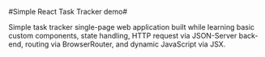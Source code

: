 #Simple React Task Tracker demo#

Simple task tracker single-page web application built while learning basic custom components, state handling, HTTP request via JSON-Server back-end, routing via BrowserRouter, and dynamic JavaScript via JSX.